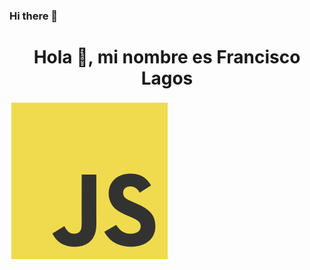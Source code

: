 ### Hi there 👋
<div align="center">
    <h1>Hola 👋, mi nombre es Francisco Lagos</h1>
</div>
<div>
  <img src="https://github.com/devicons/devicon/blob/master/icons/javascript/javascript-original.svg"/>
</div>
<!--
**Francisco-LP/Francisco-LP** is a ✨ _special_ ✨ repository because its `README.md` (this file) appears on your GitHub profile.

Here are some ideas to get you started:

- 🔭 I’m currently working on ...
- 🌱 I’m currently learning ...
- 👯 I’m looking to collaborate on ...
- 🤔 I’m looking for help with ...
- 💬 Ask me about ...
- 📫 How to reach me: ...
- 😄 Pronouns: ...
- ⚡ Fun fact: ...
-->

